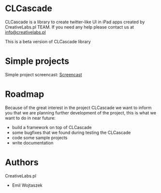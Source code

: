 CLCascade
=========

CLCascade is a library to create twitter-like UI in iPad apps created by CreativeLabs.pl TEAM.
If you need any help please contact us at [info@creativelabs.pl][]

This is a beta version of CLCascade library

Simple projects
===============

Simple project screencast: [Screencast][]

Roadmap
===============

Because of the great interest in the project CLCascade we want to inform you that we are planning further 
development of the project, this is what we want to do in near future:
 - build a framework on top of CLCascade
 - some bugfixes that we found during testing the CLCascade
 - code some sample projects
 - write documentation

Authors
=======

CreativeLabs.pl

- Emil Wojtaszek

[Screencast]: http://www.youtube.com/watch?v=XFtc1ksqOmU
[info@creativelabs.pl]: info@creativelabs.pl
